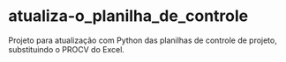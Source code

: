 # atualiza-o_planilha_de_controle
Projeto para atualização com Python das planilhas de controle de projeto, substituindo o PROCV do Excel. 
